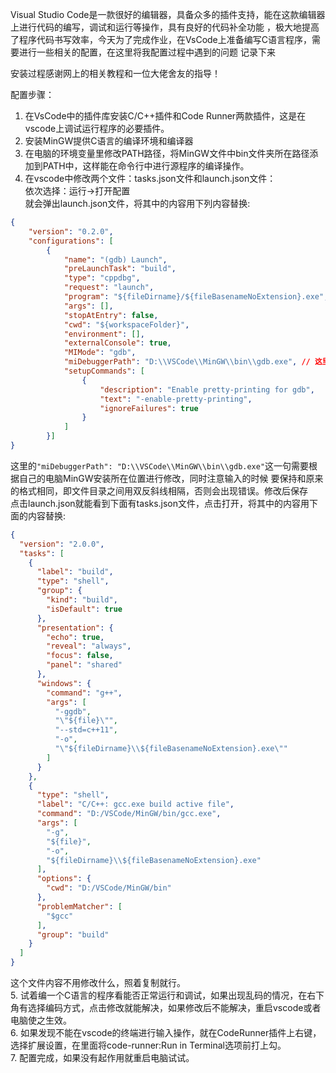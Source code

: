 Visual Studio Code是一款很好的编辑器，具备众多的插件支持，能在这款编辑器上进行代码的编写，调试和运行等操作，具有良好的代码补全功能
，极大地提高了程序代码书写效率，今天为了完成作业，在VsCode上准备编写C语言程序，需要进行一些相关的配置，在这里将我配置过程中遇到的问题
记录下来

安装过程感谢网上的相关教程和一位大佬舍友的指导！


配置步骤：

1. 在VsCode中的插件库安装C/C++插件和Code Runner两款插件，这是在vscode上调试运行程序的必要插件。  
2. 安装MinGW提供C语言的编译环境和编译器  
3. 在电脑的环境变量里修改PATH路径，将MinGW文件中bin文件夹所在路径添加到PATH中，这样能在命令行中进行源程序的编译操作。  
4. 在vscode中修改两个文件：tasks.json文件和launch.json文件：  
依次选择：运行->打开配置  
就会弹出launch.json文件，将其中的内容用下列内容替换:  
```json
{
    "version": "0.2.0",
    "configurations": [
        {
            "name": "(gdb) Launch",
            "preLaunchTask": "build",
            "type": "cppdbg",
            "request": "launch",
            "program": "${fileDirname}/${fileBasenameNoExtension}.exe",
            "args": [],
            "stopAtEntry": false,
            "cwd": "${workspaceFolder}",
            "environment": [],
            "externalConsole": true,
            "MIMode": "gdb",
            "miDebuggerPath": "D:\\VSCode\\MinGW\\bin\\gdb.exe", // 这里修改GDB路径为安装的mingw64的bin下的gdb.exe所在路径
            "setupCommands": [
                {
                    "description": "Enable pretty-printing for gdb",
                    "text": "-enable-pretty-printing",
                    "ignoreFailures": true
                }
            ]
        }]
}
```
这里的`"miDebuggerPath": "D:\\VSCode\\MinGW\\bin\\gdb.exe"`这一句需要根据自己的电脑MinGW安装所在位置进行修改，同时注意输入的时候
要保持和原来的格式相同，即文件目录之间用双反斜线相隔，否则会出现错误。修改后保存  
点击launch.json就能看到下面有tasks.json文件，点击打开，将其中的内容用下面的内容替换:
```json
{
  "version": "2.0.0",
  "tasks": [
    {
      "label": "build",
      "type": "shell",
      "group": {
        "kind": "build",
        "isDefault": true
      },
      "presentation": {
        "echo": true,
        "reveal": "always",
        "focus": false,
        "panel": "shared"
      },
      "windows": {
        "command": "g++",
        "args": [
          "-ggdb",
          "\"${file}\"",
          "--std=c++11",
          "-o",
          "\"${fileDirname}\\${fileBasenameNoExtension}.exe\""
        ]
      }
    },
    {
      "type": "shell",
      "label": "C/C++: gcc.exe build active file",
      "command": "D:/VSCode/MinGW/bin/gcc.exe",
      "args": [
        "-g",
        "${file}",
        "-o",
        "${fileDirname}\\${fileBasenameNoExtension}.exe"
      ],
      "options": {
        "cwd": "D:/VSCode/MinGW/bin"
      },
      "problemMatcher": [
        "$gcc"
      ],
      "group": "build"
    }
  ]
}
```
这个文件内容不用修改什么，照着复制就行。  
5. 试着编一个C语言的程序看能否正常运行和调试，如果出现乱码的情况，在右下角有选择编码方式，点击修改就能解决，如果修改后不能解决，重启vscode或者电脑使之生效。  
6. 如果发现不能在vscode的终端进行输入操作，就在CodeRunner插件上右键，选择扩展设置，在里面将code-runner:Run in Terminal选项前打上勾。  
7. 配置完成，如果没有起作用就重启电脑试试。

